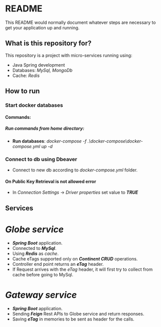 # README #

This README would normally document whatever steps are necessary to get your application up and running.

## What is this repository for? ##

This repository is a project with micro-services running using:
* Java Spring development
* Databases: *MySql, MongoDb*
* Cache: *Redis*

## How to run ##

### Start docker databases ###
#### Commands: ####
##### Run commands from home directory: #####
* **Run databases**:  _docker-compose -f .\docker-compose\docker-compose.yml up -d_


### Connect to db using Dbeaver ###

* Connect to new db according to *docker-compose.yml* folder.

#### On Public Key Retrieval is not allowed error
* In *Connection Settings* -> _Driver properties_ set value to ***TRUE*** 

## Services ##
# *Globe service* #
* ***Spring Boot*** application.
* Connected to ***MySql***.
* Using ***Redis*** as *cache*.
* Cache eTags supported only on ***Continent CRUD*** operations.
* Controller end point returns an ***eTag*** header.
* If Request arrives with the *eTag* header, it will first try to collect from cache before going to MySql.

# *Gateway service* #
* ***Spring Boot*** application.
* Sending ***Feign*** Rest APIs to Globe service and return responses.
* Saving ***eTag*** in memories to be sent as header for the calls.